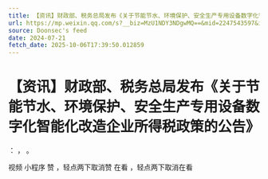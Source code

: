 ```yaml
---
title: 【资讯】财政部、税务总局发布《关于节能节水、环境保护、安全生产专用设备数字化智能化改造企业所得税政策的公告》
url: https://mp.weixin.qq.com/s?__biz=MzU1NDY3NDgwMQ==&mid=2247543597&idx=1&sn=c209a605e5a6a78f977290a430da52fd
source: Doonsec's feed
date: 2024-07-21
fetch_date: 2025-10-06T17:39:50.012859
---
```


# 【资讯】财政部、税务总局发布《关于节能节水、环境保护、安全生产专用设备数字化智能化改造企业所得税政策的公告》

：
，
。

视频
小程序
赞
，轻点两下取消赞
在看
，轻点两下取消在看